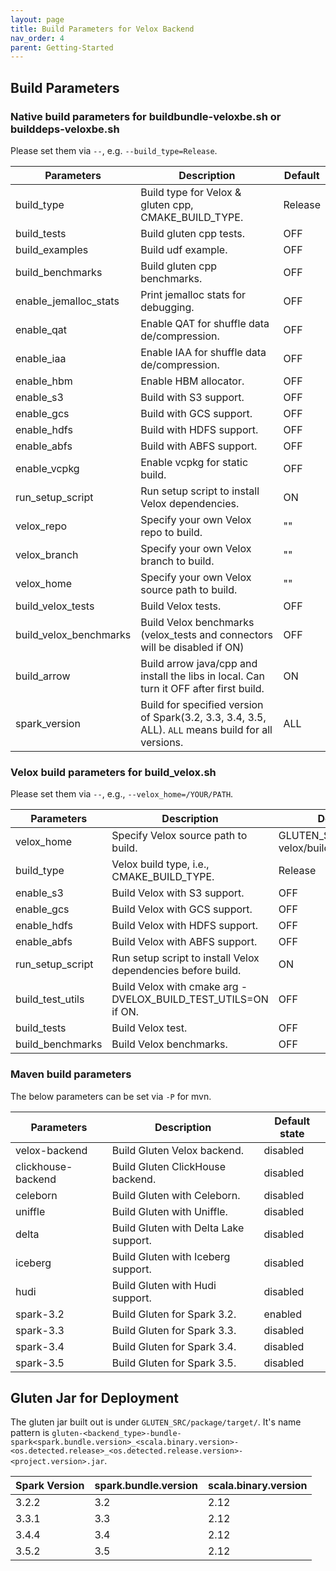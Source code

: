 ```yaml
---
layout: page
title: Build Parameters for Velox Backend
nav_order: 4
parent: Getting-Started
---
```

## Build Parameters
### Native build parameters for buildbundle-veloxbe.sh or builddeps-veloxbe.sh
Please set them via `--`, e.g. `--build_type=Release`.

| Parameters             | Description                                                                                        | Default |
|------------------------|----------------------------------------------------------------------------------------------------|---------|
| build_type             | Build type for Velox & gluten cpp, CMAKE_BUILD_TYPE.                                               | Release |
| build_tests            | Build gluten cpp tests.                                                                            | OFF     |
| build_examples         | Build udf example.                                                                                 | OFF     |
| build_benchmarks       | Build gluten cpp benchmarks.                                                                       | OFF     |
| enable_jemalloc_stats  | Print jemalloc stats for debugging.                                                                | OFF     |
| enable_qat             | Enable QAT for shuffle data de/compression.                                                        | OFF     |
| enable_iaa             | Enable IAA for shuffle data de/compression.                                                        | OFF     |
| enable_hbm             | Enable HBM allocator.                                                                              | OFF     |
| enable_s3              | Build with S3 support.                                                                             | OFF     |
| enable_gcs             | Build with GCS support.                                                                            | OFF     |
| enable_hdfs            | Build with HDFS support.                                                                           | OFF     |
| enable_abfs            | Build with ABFS support.                                                                           | OFF     |
| enable_vcpkg           | Enable vcpkg for static build.                                                                     | OFF     |
| run_setup_script       | Run setup script to install Velox dependencies.                                                    | ON      |
| velox_repo             | Specify your own Velox repo to build.                                                              | ""      |
| velox_branch           | Specify your own Velox branch to build.                                                            | ""      |
| velox_home             | Specify your own Velox source path to build.                                                       | ""      |
| build_velox_tests      | Build Velox tests.                                                                                 | OFF     |
| build_velox_benchmarks | Build Velox benchmarks (velox_tests and connectors will be disabled if ON)                         | OFF     |
| build_arrow            | Build arrow java/cpp and install the libs in local. Can turn it OFF after first build.             | ON      |
| spark_version          | Build for specified version of Spark(3.2, 3.3, 3.4, 3.5, ALL). `ALL` means build for all versions. | ALL     |

### Velox build parameters for build_velox.sh
Please set them via `--`, e.g., `--velox_home=/YOUR/PATH`.

| Parameters       | Description                                                   | Default                                  |
|------------------|---------------------------------------------------------------|------------------------------------------|
| velox_home       | Specify Velox source path to build.                           | GLUTEN_SRC/ep/build-velox/build/velox_ep |
| build_type       | Velox build type, i.e., CMAKE_BUILD_TYPE.                     | Release                                  |
| enable_s3        | Build Velox with S3 support.                                  | OFF                                      |
| enable_gcs       | Build Velox with GCS support.                                 | OFF                                      |
| enable_hdfs      | Build Velox with HDFS support.                                | OFF                                      |
| enable_abfs      | Build Velox with ABFS support.                                | OFF                                      |
| run_setup_script | Run setup script to install Velox dependencies before build.  | ON                                       |
| build_test_utils | Build Velox with cmake arg -DVELOX_BUILD_TEST_UTILS=ON if ON. | OFF                                      |
| build_tests      | Build Velox test.                                             | OFF                                      |
| build_benchmarks | Build Velox benchmarks.                                       | OFF                                      |

### Maven build parameters
The below parameters can be set via `-P` for mvn.

| Parameters          | Description                           | Default state |
|---------------------|---------------------------------------|---------------|
| velox-backend       | Build Gluten Velox backend.           | disabled      |
| clickhouse-backend  | Build Gluten ClickHouse backend.      | disabled      |
| celeborn            | Build Gluten with Celeborn.           | disabled      |
| uniffle             | Build Gluten with Uniffle.            | disabled      |
| delta               | Build Gluten with Delta Lake support. | disabled      |
| iceberg             | Build Gluten with Iceberg support.    | disabled      |
| hudi                | Build Gluten with Hudi support.       | disabled      |
| spark-3.2           | Build Gluten for Spark 3.2.           | enabled       |
| spark-3.3           | Build Gluten for Spark 3.3.           | disabled      |
| spark-3.4           | Build Gluten for Spark 3.4.           | disabled      |
| spark-3.5           | Build Gluten for Spark 3.5.           | disabled      |

## Gluten Jar for Deployment
The gluten jar built out is under `GLUTEN_SRC/package/target/`.
It's name pattern is `gluten-<backend_type>-bundle-spark<spark.bundle.version>_<scala.binary.version>-<os.detected.release>_<os.detected.release.version>-<project.version>.jar`.

| Spark Version | spark.bundle.version | scala.binary.version |
|---------------|----------------------|----------------------|
| 3.2.2         | 3.2                  | 2.12                 |
| 3.3.1         | 3.3                  | 2.12                 |
| 3.4.4         | 3.4                  | 2.12                 |
| 3.5.2         | 3.5                  | 2.12                 |
